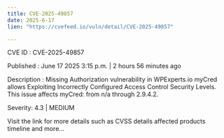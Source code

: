 ```yaml
---
title: CVE-2025-49857
date: 2025-6-17
lien: "https://cvefeed.io/vuln/detail/CVE-2025-49857"

---
```


CVE ID : CVE-2025-49857

Published :  June 17
2025
3:15 p.m. | 2 hours
56 minutes ago

Description : Missing Authorization vulnerability in WPExperts.io myCred allows Exploiting Incorrectly Configured Access Control Security Levels. This issue affects myCred: from n/a through 2.9.4.2.

Severity: 4.3 | MEDIUM

Visit the link for more details
such as CVSS details
affected products
timeline
and more...
